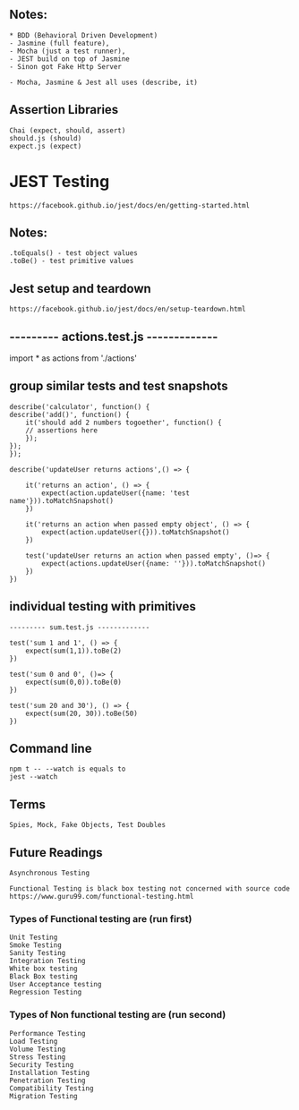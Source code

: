 ## Notes:
    * BDD (Behavioral Driven Development)
    - Jasmine (full feature), 
    - Mocha (just a test runner), 
    - JEST build on top of Jasmine 
    - Sinon got Fake Http Server

    - Mocha, Jasmine & Jest all uses (describe, it)
## Assertion Libraries
    Chai (expect, should, assert)
    should.js (should)
    expect.js (expect)

# JEST Testing 
    https://facebook.github.io/jest/docs/en/getting-started.html

## Notes:
    .toEquals() - test object values
    .toBe() - test primitive values

## Jest setup and teardown
    https://facebook.github.io/jest/docs/en/setup-teardown.html    

## --------- actions.test.js -------------
import * as actions from './actions'

## group similar tests and test snapshots

    describe('calculator', function() {
    describe('add()', function() {
        it('should add 2 numbers togoether', function() {
        // assertions here
        });
    });
    });

    describe('updateUser returns actions',() => {

        it('returns an action', () => {
            expect(action.updateUser({name: 'test name'})).toMatchSnapshot()
        })

        it('returns an action when passed empty object', () => {
            expect(action.updateUser({})).toMatchSnapshot()
        })

        test('updateUser returns an action when passed empty', ()=> {
            expect(actions.updateUser({name: ''})).toMatchSnapshot()
        })
    })


## individual testing with primitives
    --------- sum.test.js -------------

    test('sum 1 and 1', () => {
        expect(sum(1,1)).toBe(2)
    })

    test('sum 0 and 0', ()=> {
        expect(sum(0,0)).toBe(0)
    })

    test('sum 20 and 30'), () => {
        expect(sum(20, 30)).toBe(50)
    })

## Command line
    npm t -- --watch is equals to
    jest --watch

## Terms
    Spies, Mock, Fake Objects, Test Doubles

## Future Readings
    Asynchronous Testing

    Functional Testing is black box testing not concerned with source code
    https://www.guru99.com/functional-testing.html

### Types of Functional testing are (run first)
    Unit Testing
    Smoke Testing
    Sanity Testing
    Integration Testing
    White box testing
    Black Box testing
    User Acceptance testing
    Regression Testing

### Types of Non functional testing are (run second)
    Performance Testing
    Load Testing
    Volume Testing
    Stress Testing
    Security Testing
    Installation Testing
    Penetration Testing
    Compatibility Testing
    Migration Testing
